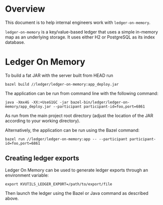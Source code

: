 # Overview

This document is to help internal engineers work with `ledger-on-memory`.

`ledger-on-memory` is a key/value-based ledger that uses a simple in-memory map as an
underlying storage. It uses either H2 or PostgreSQL as its index database.

# Ledger On Memory

To build a fat JAR with the server built from HEAD run

    bazel build //ledger/ledger-on-memory:app_deploy.jar

The application can be run from command line with the following command:

    java -Xmx4G -XX:+UseG1GC -jar bazel-bin/ledger/ledger-on-memory/app_deploy.jar --participant participant-id=foo,port=6861

As run from the main project root directory (adjust the location of the JAR according to 
your working directory).

Alternatively, the application can be run using the Bazel command:

    bazel run //ledger/ledger-on-memory:app -- --participant participant-id=foo,port=6861

## Creating ledger exports

Ledger On Memory can be used to generate ledger exports through an environment variable:

    export KVUTILS_LEDGER_EXPORT=/path/to/export/file

Then launch the ledger using the Bazel or Java command as described above.
